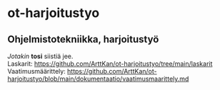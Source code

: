 # ot-harjoitustyo
## Ohjelmistotekniikka, harjoitustyö
_Jotakin_ **tosi** siistiä jee.  
Laskarit: https://github.com/ArttKan/ot-harjoitustyo/tree/main/laskarit  
Vaatimusmäärittely: https://github.com/ArttKan/ot-harjoitustyo/blob/main/dokumentaatio/vaatimusmaarittely.md  
